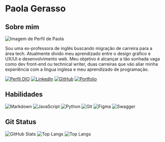 
# Paola Gerasso

## Sobre mim

![Imagem de Perfil de Paola](https://media.licdn.com/dms/image/D4D03AQGdcGTD3J_cvQ/profile-displayphoto-shrink_200_200/0/1707847082414?e=1720051200&v=beta&t=2T9s7y3hrs_Rz_pn5JXnLECdbo7ukGkyLcCNfoQwvts)

Sou uma ex-professora de inglês buscando migração de carreira para a área tech. Atualmente divido meu aprendizado entre o design gráfico e UX/UI e desenvolvimento web. Meu objetivo é alcançar a tão sonhada vaga como dev front-end ou technical writer, duas carreiras que vão aliar minha experiência com a língua inglesa e meu aprendizado de programação.

[![Perfil DIO](https://img.shields.io/badge/-Perfil_DIO-%23E4405F?style=for-the-badge&logo=dio&logoColor=white)](https://www.dio.me/users/paolagerasso)
[![LinkedIn](https://img.shields.io/badge/LinkedIn-0077B5?style=for-the-badge&logo=linkedin&logoColor=white)](https://www.linkedin.com/in/paola-gerasso-30a9652a0/) 
[![GitHub](https://img.shields.io/badge/GitHub-100000?style=for-the-badge&logo=github&logoColor=white)](https://github.com/paolagerasso)
[![Portfolio](https://img.shields.io/badge/Behance-FF5722?style=for-the-badge&logo=Behance&logoColor=white)](https://www.behance.net/paolagerasso)

## Habilidades
![Markdown](https://img.shields.io/badge/Markdown-000?style=for-the-badge&logo=markdown) 
![JavaScript](https://img.shields.io/badge/JavaScript-F7DF1E?style=for-the-badge&logo=javascript&logoColor=black)
![Python](https://img.shields.io/badge/python-3670A0?style=for-the-badge&logo=python&logoColor=ffdd54)
![Git](https://img.shields.io/badge/GIT-E44C30?style=for-the-badge&logo=git&logoColor=white)
![Figma](https://img.shields.io/badge/Figma-696969?style=for-the-badge&logo=figma&logoColor=figma)
![Swagger](https://img.shields.io/badge/Swagger-2cb522.svg?style=for-the-badge&logo=Swagger&logoColor=white)

## Git Status
![GitHub Stats](https://github-readme-stats.vercel.app/api?username=paolagerasso&theme=transparent&bg_color=000&border_color=30A3DC&show_icons=true&icon_color=30A3DC&title_color=E94D5F&text_color=FFF)
![Top Langs](https://github-readme-stats-git-masterrstaa-rickstaa.vercel.app/api/top-langs/?username=paolagerasso&bg_color=000&border_color=30A3DC&title_color=E94D5F&text_color=FFF)
![Top Langs](https://github-readme-stats-git-masterrstaa-rickstaa.vercel.app/api/top-langs/?username=paolagerasso&layout=compact&bg_color=000&border_color=30A3DC&title_color=E94D5F&text_color=FFF)


